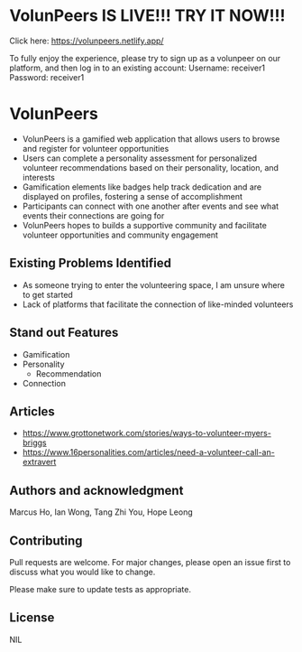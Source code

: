 # VolunPeers IS LIVE!!! TRY IT NOW!!!
Click here: https://volunpeers.netlify.app/

To fully enjoy the experience, please try to sign up as a volunpeer on our platform, and then log in to an existing account:
Username: receiver1
Password: receiver1

# VolunPeers

- VolunPeers is a gamified web application that allows users to browse and register for volunteer opportunities
- Users can complete a personality assessment for personalized volunteer recommendations based on their personality, location, and interests
- Gamification elements like badges help track dedication and are displayed on profiles, fostering a sense of accomplishment
- Participants can connect with one another after events and see what events their connections are going for
- VolunPeers hopes to builds a supportive community and facilitate volunteer opportunities and community engagement

## Existing Problems Identified

- As someone trying to enter the volunteering space, I am unsure where to get started
- Lack of platforms that facilitate the connection of like-minded volunteers

## Stand out Features

- Gamification
- Personality
  - Recommendation
- Connection

## Articles

- https://www.grottonetwork.com/stories/ways-to-volunteer-myers-briggs
- https://www.16personalities.com/articles/need-a-volunteer-call-an-extravert

## Authors and acknowledgment

Marcus Ho, Ian Wong, Tang Zhi You, Hope Leong

## Contributing

Pull requests are welcome. For major changes, please open an issue first
to discuss what you would like to change.

Please make sure to update tests as appropriate.

## License

NIL
